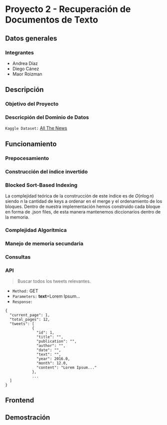 # Proyecto 2 - Recuperación de Documentos de Texto


## Datos generales
### Integrantes
- Andrea Díaz
- Diego Cánez
- Maor Roizman

## Descripción

### Objetivo del Proyecto

### Descricpión del Dominio de Datos
`Kaggle Dataset:` [All The News](https://www.kaggle.com/snapcrack/all-the-news)

## Funcionamiento

### Prepocesamiento

### Construcción del índice invertido

### Blocked Sort-Based Indexing
La complejidad teórica de la construcción de este índice es de $`O (n \log n)`$ siendo $`n`$ la cantidad de keys a ordenar en el merge y el ordenamiento de los bloques. Dentro de nuestra implementación hemos construido cada bloque en forma de .json files, de esta manera mantenemos diccionarios dentro de la memoria.

### Complejidad Algorítmica

### Manejo de memoria secundaria

### Consultas

### API

> Buscar todos los tweets relevantes.
- `Method:` GET
- `Parameters:` **text**=Lorem Ipsum...
- `Response:`
```
{
  "current_page": 1,
  "total_pages": 12,
  "tweets": [
            {
              "id": 1,
              "title": "",
              "publication": "",
              "author": "",
              "date": "",
              "text": "",
              "year": 2016.0,
              "month": 12.0,
              "content": "Lorem Ipsum..."
            },
            ...
  ]
}
```

## Frontend

## Demostración
